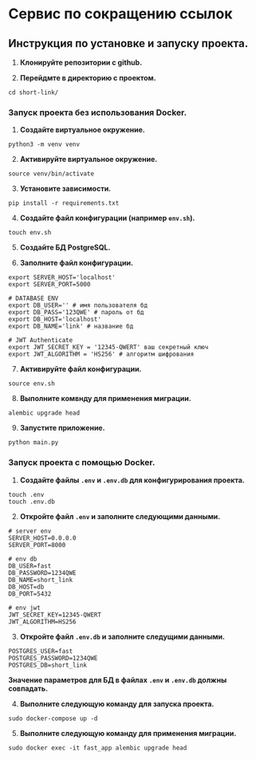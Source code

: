 # Сервис по сокращению ссылок


## Инструкция по установке и запуску проекта.

1. **Клонируйте репозитории с github.**

2. **Перейдмте в директорию с проектом.**
```
cd short-link/
```
### Запуск проекта без использования Docker.

1. **Создайте виртуальное окружение.**
```
python3 -m venv venv
```
2. **Активируйте виртуальное окружение.**
```
source venv/bin/activate
```
3. **Установите зависимости.**
```
pip install -r requirements.txt
```
4. **Создайте файл конфигурации (например `env.sh`).**
```
touch env.sh
```
5. **Создайте БД PostgreSQL.**

6. **Заполните файл конфигурации.**
```
export SERVER_HOST='localhost'
export SERVER_PORT=5000

# DATABASE ENV
export DB_USER='' # имя пользователя бд 
export DB_PASS='123QWE' # пароль от бд
export DB_HOST='localhost' 
export DB_NAME='link' # название бд

# JWT Authenticate
export JWT_SECRET_KEY = '12345-QWERT' ваш секретный ключ  
export JWT_ALGORITHM = 'HS256' # алгоритм шифрования
```
7. **Активируйте файл конфигурации.**
```
source env.sh
```
8. **Выполните комвнду для применения миграции.**
```
alembic upgrade head
```
9. **Запустите приложение.**
```
python main.py
```
### Запуск проекта с помощью Docker.
1. **Создайте файлы `.env` и `.env.db` для конфигурирования проекта.**
```
touch .env
touch .env.db
```
2. **Откройте файл `.env` и заполните следующими данными.**
```
# server env
SERVER_HOST=0.0.0.0
SERVER_PORT=8000

# env db
DB_USER=fast
DB_PASSWORD=1234QWE 
DB_NAME=short_link
DB_HOST=db
DB_PORT=5432

# env jwt 
JWT_SECRET_KEY=12345-QWERT
JWT_ALGORITHM=HS256

```
3. **Откройте файл `.env.db` и заполните следущими данными.**
```
POSTGRES_USER=fast
POSTGRES_PASSWORD=1234QWE
POSTGRES_DB=short_link
```
**Значение параметров для БД в файлах `.env` и `.env.db` должны совпадать.**

4. **Выполните следующую команду для запуска проекта.**
```
sudo docker-compose up -d
```
5. **Выполните следующую команду для применения миграции.**
```
sudo docker exec -it fast_app alembic upgrade head
```



